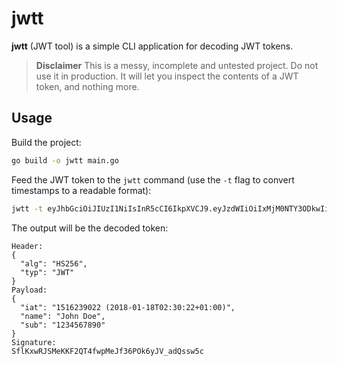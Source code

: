 # jwtt

**jwtt** (JWT tool) is a simple CLI application for decoding JWT tokens.

> **Disclaimer** This is a messy, incomplete and untested project. Do not use it in production. It will let you inspect the contents of a JWT token, and nothing more.

## Usage

Build the project:

```bash
go build -o jwtt main.go
```

Feed the JWT token to the `jwtt` command (use the `-t` flag to convert timestamps to a readable format):

```bash
jwtt -t eyJhbGciOiJIUzI1NiIsInR5cCI6IkpXVCJ9.eyJzdWIiOiIxMjM0NTY3ODkwIiwibmFtZSI6IkpvaG4gRG9lIiwiaWF0IjoxNTE2MjM5MDIyfQ.SflKxwRJSMeKKF2QT4fwpMeJf36POk6yJV_adQssw5c
```

The output will be the decoded token:

```plaintext
Header:
{
  "alg": "HS256",
  "typ": "JWT"
}
Payload:
{
  "iat": "1516239022 (2018-01-18T02:30:22+01:00)",
  "name": "John Doe",
  "sub": "1234567890"
}
Signature:
SflKxwRJSMeKKF2QT4fwpMeJf36POk6yJV_adQssw5c
```
